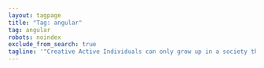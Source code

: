 ```yaml
---
layout: tagpage
title: "Tag: angular"
tag: angular
robots: noindex
exclude_from_search: true
tagline: '"Creative Active Individuals can only grow up in a society that emphasizes learning instead of teaching." - Chris Alexander'
---
```

